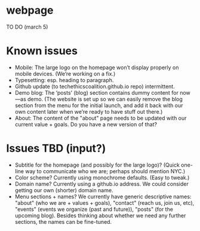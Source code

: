 # webpage

TO DO (march 5)

# Known issues
- Mobile: The large logo on the homepage won’t display properly on mobile devices. (We’re working on a fix.)
- Typesetting: esp. heading to paragraph.
- Github update (to techethicscoalition.github.io repo) intermittent.
- Demo blog: The ‘posts’ (blog) section contains dummy content for now—as demo. (The website is set up so we can easily remove the blog section from the menu for the initial launch, and add it back with our own content later when we’re ready to have stuff out there.)  
- About: The content of the "about" page needs to be updated with our current value + goals. Do you have a new version of that?

# Issues TBD (input?)
- Subtitle for the homepage (and possibly for the large logo)? (Quick one-line way to communicate who we are; perhaps should mention NYC.)
- Color scheme? Currently using monochrome defaults. (Easy to tweak.)
- Domain name? Currently using a github.io address. We could consider getting our own (shorter) domain name.
- Menu sections + names? We currently have generic descriptive names: "about" (who we are + values + goals), "contact" (reach us, join us, etc), "events" (events we organize (past and future)), "posts" (for the upcoming blog). Besides thinking about whether we need any further sections, the names can be fine-tuned.
